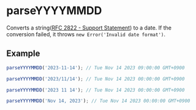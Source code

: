 # parseYYYYMMDD

Converts a string([RFC 2822 - Support Statement](https://datatracker.ietf.org/doc/html/rfc2822#page-14)) to a date. If the conversion failed, it throws `new Error('Invalid date format')`.

## Example

```typescript
parseYYYYMMDD('2023-11-14'); // Tue Nov 14 2023 09:00:00 GMT+0900

parseYYYYMMDD('2023/11/14'); // Tue Nov 14 2023 00:00:00 GMT+0900

parseYYYYMMDD('2023 11 14'); // Tue Nov 14 2023 00:00:00 GMT+0900

parseYYYYMMDD('Nov 14, 2023'); // Tue Nov 14 2023 00:00:00 GMT+0900
```
